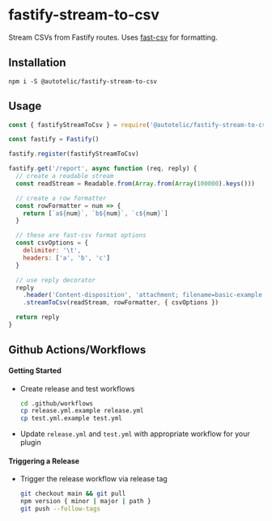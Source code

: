 # fastify-stream-to-csv

Stream CSVs from Fastify routes. Uses [fast-csv](https://c2fo.github.io/fast-csv/) for formatting.

## Installation

```
npm i -S @autotelic/fastify-stream-to-csv
```

## Usage

```js
const { fastifyStreamToCsv } = require('@autotelic/fastify-stream-to-csv')

const fastify = Fastify()

fastify.register(fastifyStreamToCsv)

fastify.get('/report', async function (req, reply) {
  // create a readable stream
  const readStream = Readable.from(Array.from(Array(100000).keys()))

  // create a row formatter
  const rowFormatter = num => {
    return [`a${num}`, `b${num}`, `c${num}`]
  }

  // these are fast-csv format options
  const csvOptions = {
    delimiter: '\t',
    headers: ['a', 'b', 'c']
  }

  // use reply decorator
  reply
    .header('Content-disposition', 'attachment; filename=basic-example.csv')
    .streamToCsv(readStream, rowFormatter, { csvOptions })

  return reply
}
```

## Github Actions/Workflows

#### Getting Started

* Create release and test workflows
  ```sh
  cd .github/workflows
  cp release.yml.example release.yml
  cp test.yml.example test.yml
  ```
* Update `release.yml` and `test.yml` with appropriate workflow for your plugin

#### Triggering a Release

* Trigger the release workflow via release tag
  ```sh
  git checkout main && git pull
  npm version { minor | major | path }
  git push --follow-tags
  ```
